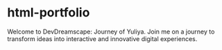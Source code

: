 # html-portfolio
Welcome to DevDreamscape: Journey of Yuliya. Join me on a journey to transform ideas into interactive and innovative digital experiences.
